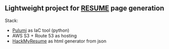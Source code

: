 ## Lightweight project for [RESUME](http://cv.4ownops.click) page generation
Stack: 
 * [Pulumi](https://www.pulumi.com/) as IaC tool (python)
 * AWS S3 + Route 53 as hosting
 * [HackMyResume](https://github.com/hacksalot/HackMyResume) as html generator from json
